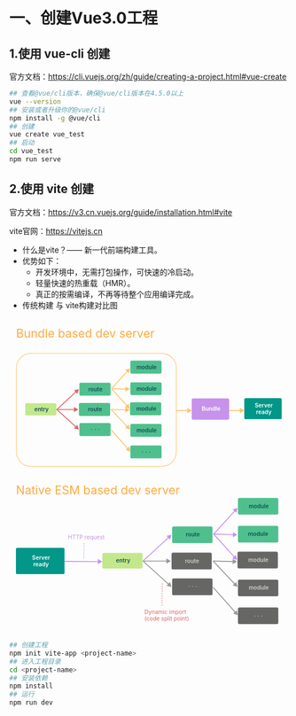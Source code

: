 # 一、创建Vue3.0工程

## 1.使用 vue-cli 创建

官方文档：<https://cli.vuejs.org/zh/guide/creating-a-project.html#vue-create>

```bash
## 查看@vue/cli版本，确保@vue/cli版本在4.5.0以上
vue --version
## 安装或者升级你的@vue/cli
npm install -g @vue/cli
## 创建
vue create vue_test
## 启动
cd vue_test
npm run serve
```

## 2.使用 vite 创建

官方文档：<https://v3.cn.vuejs.org/guide/installation.html#vite>

vite官网：<https://vitejs.cn>

- 什么是vite？—— 新一代前端构建工具。
- 优势如下：
  - 开发环境中，无需打包操作，可快速的冷启动。
  - 轻量快速的热重载（HMR）。
  - 真正的按需编译，不再等待整个应用编译完成。
- 传统构建 与 vite构建对比图

<svg viewBox="0 0 1896 1071" fill="none" xmlns="http://www.w3.org/2000/svg">
<text fill="#FFAA3E" xml:space="preserve" style="white-space: pre; --darkreader-inline-fill: #ffad45;" font-size="80" letter-spacing="0em" data-darkreader-inline-fill=""><tspan x="46" y="132.344">Bundle based dev server</tspan></text>
<rect x="48" y="239" width="1086" height="767" rx="98" stroke="#FFC36B" stroke-width="4" data-darkreader-inline-stroke="" style="--darkreader-inline-stroke: #ffc064;"></rect>
<rect x="108" y="577" width="212" height="83" rx="10" fill="#C3E88C" data-darkreader-inline-fill="" style="--darkreader-inline-fill: #3f5411;"></rect>
<text fill="#15505C" xml:space="preserve" style="white-space: pre; --darkreader-inline-fill: #95d9e7;" font-size="38" font-weight="600" letter-spacing="0em" data-darkreader-inline-fill=""><tspan x="170" y="631.488">entry</tspan></text>
<rect x="476" y="712" width="212" height="88" rx="10" fill="#4FC08D" data-darkreader-inline-fill="" style="--darkreader-inline-fill: #338f70;"></rect>
<text fill="#15505C" xml:space="preserve" style="white-space: pre; --darkreader-inline-fill: #95d9e7;" font-size="38" font-weight="600" letter-spacing="0.33em" data-darkreader-inline-fill=""><tspan x="552.5" y="768.988">···</tspan></text>
<rect x="476" y="438" width="212" height="88" rx="10" fill="#4FC08D" data-darkreader-inline-fill="" style="--darkreader-inline-fill: #338f70;"></rect>
<text fill="#15505C" xml:space="preserve" style="white-space: pre; --darkreader-inline-fill: #95d9e7;" font-size="38" font-weight="600" letter-spacing="0em" data-darkreader-inline-fill=""><tspan x="537" y="494.988">route</tspan></text>
<rect x="473" y="576" width="212" height="88" rx="10" fill="#4FC08D" data-darkreader-inline-fill="" style="--darkreader-inline-fill: #338f70;"></rect>
<text fill="#15505C" xml:space="preserve" style="white-space: pre; --darkreader-inline-fill: #95d9e7;" font-size="38" font-weight="600" letter-spacing="0em" data-darkreader-inline-fill=""><tspan x="534" y="632.988">route</tspan></text>
<path d="M472.614 481.699L438.815 489.291L462.289 514.766L472.614 481.699ZM324.582 622.18L454.791 502.201L450.726 497.789L320.516 617.768L324.582 622.18Z" fill="#E06666" data-darkreader-inline-fill="" style="--darkreader-inline-fill: #861b1b;"></path>
<path d="M469 620L439 602.679V637.321L469 620ZM323 623H442V617H323V623Z" fill="#E06666" data-darkreader-inline-fill="" style="--darkreader-inline-fill: #861b1b;"></path>
<path d="M472.614 756.105L462.032 723.12L438.757 748.777L472.614 756.105ZM320.533 622.196L450.601 740.186L454.632 735.742L324.565 617.752L320.533 622.196Z" fill="#E06666" data-darkreader-inline-fill="" style="--darkreader-inline-fill: #861b1b;"></path>
<path d="M822.052 905.098L815.036 871.175L789.166 894.213L822.052 905.098ZM689.041 760.243L801.856 886.929L806.337 882.939L693.521 756.253L689.041 760.243Z" fill="#FFC36B" data-darkreader-inline-fill="" style="--darkreader-inline-fill: #8c5300;"></path>
<path d="M819.908 756.105L811.894 722.403L786.715 746.195L819.908 756.105ZM689.1 622.034L799.185 738.54L803.546 734.419L693.462 617.914L689.1 622.034Z" fill="#FFC36B" data-darkreader-inline-fill="" style="--darkreader-inline-fill: #8c5300;"></path>
<path d="M817.765 623.19L788.215 605.112L787.334 639.742L817.765 623.19ZM691.205 622.973L790.697 625.502L790.85 619.504L691.357 616.975L691.205 622.973Z" fill="#FFC36B" data-darkreader-inline-fill="" style="--darkreader-inline-fill: #8c5300;"></path>
<path d="M818.837 481.699L789.286 463.622L788.406 498.252L818.837 481.699ZM692.277 481.483L791.769 484.012L791.922 478.014L692.429 475.485L692.277 481.483Z" fill="#FFC36B" data-darkreader-inline-fill="" style="--darkreader-inline-fill: #8c5300;"></path>
<path d="M819.909 340.209L786.924 350.795L812.584 374.067L819.909 340.209ZM696.719 480.499L803.992 362.224L799.547 358.193L692.275 476.468L696.719 480.499Z" fill="#FFC36B" data-darkreader-inline-fill="" style="--darkreader-inline-fill: #8c5300;"></path>
<path d="M817.765 614.614L810.467 580.751L784.789 604.002L817.765 614.614ZM692.273 480.497L797.418 596.614L801.866 592.587L696.721 476.47L692.273 480.497Z" fill="#FFC36B" data-darkreader-inline-fill="" style="--darkreader-inline-fill: #8c5300;"></path>
<rect x="822" y="288" width="212" height="88" rx="10" fill="#4FC08D" data-darkreader-inline-fill="" style="--darkreader-inline-fill: #338f70;"></rect>
<text fill="#15505C" xml:space="preserve" style="white-space: pre; --darkreader-inline-fill: #95d9e7;" font-size="38" font-weight="600" letter-spacing="0em" data-darkreader-inline-fill=""><tspan x="864" y="344.988">module</tspan></text>
<rect x="822" y="435" width="212" height="87" rx="10" fill="#4FC08D" data-darkreader-inline-fill="" style="--darkreader-inline-fill: #338f70;"></rect>
<text fill="#15505C" xml:space="preserve" style="white-space: pre; --darkreader-inline-fill: #95d9e7;" font-size="38" font-weight="600" letter-spacing="0em" data-darkreader-inline-fill=""><tspan x="864" y="491.488">module</tspan></text>
<rect x="820" y="571" width="212" height="88" rx="10" fill="#4FC08D" data-darkreader-inline-fill="" style="--darkreader-inline-fill: #338f70;"></rect>
<text fill="#15505C" xml:space="preserve" style="white-space: pre; --darkreader-inline-fill: #95d9e7;" font-size="38" font-weight="600" letter-spacing="0em" data-darkreader-inline-fill=""><tspan x="862" y="627.988">module</tspan></text>
<rect x="822" y="718" width="212" height="87" rx="10" fill="#4FC08D" data-darkreader-inline-fill="" style="--darkreader-inline-fill: #338f70;"></rect>
<text fill="#15505C" xml:space="preserve" style="white-space: pre; --darkreader-inline-fill: #95d9e7;" font-size="38" font-weight="600" letter-spacing="0em" data-darkreader-inline-fill=""><tspan x="864" y="774.488">module</tspan></text>
<rect x="822" y="864" width="212" height="88" rx="10" fill="#4FC08D" data-darkreader-inline-fill="" style="--darkreader-inline-fill: #338f70;"></rect>
<text fill="#15505C" xml:space="preserve" style="white-space: pre; --darkreader-inline-fill: #95d9e7;" font-size="38" font-weight="600" letter-spacing="0.33em" data-darkreader-inline-fill=""><tspan x="898.5" y="920.988">···</tspan></text>
<path d="M1239 627L1209 609.679V644.321L1239 627ZM1136 630H1212V624H1136V630Z" fill="#FFC36B" data-darkreader-inline-fill="" style="--darkreader-inline-fill: #8c5300;"></path>
<path d="M1596 627L1566 609.679V644.321L1596 627ZM1493 630H1569V624H1493V630Z" fill="#FFC36B" data-darkreader-inline-fill="" style="--darkreader-inline-fill: #8c5300;"></path>
<rect x="1239" y="545" width="254" height="144" rx="10" fill="#C692EA" data-darkreader-inline-fill="" style="--darkreader-inline-fill: #48156c;"></rect>
<text fill="white" xml:space="preserve" style="white-space: pre; --darkreader-inline-fill: #e8e6e3;" font-size="38" font-weight="600" letter-spacing="0em" data-darkreader-inline-fill=""><tspan x="1306.5" y="629.988">Bundle</tspan></text>
<rect x="1596" y="543" width="254" height="143" rx="10" fill="#009688" data-darkreader-inline-fill="" style="--darkreader-inline-fill: #00786d;"></rect>
<text fill="white" xml:space="preserve" style="white-space: pre; --darkreader-inline-fill: #e8e6e3;" font-size="38" font-weight="600" letter-spacing="0em" data-darkreader-inline-fill=""><tspan x="1667.71" y="604.988">Server
</tspan><tspan x="1675.76" y="649.988">ready</tspan></text>
</svg>

<svg viewBox="0 0 1896 1071" fill="none" xmlns="http://www.w3.org/2000/svg">
<text fill="#FFAA3E" xml:space="preserve" style="white-space: pre; --darkreader-inline-fill: #ffad45;" font-size="80" letter-spacing="0em" data-darkreader-inline-fill=""><tspan x="45" y="129.344">Native ESM based dev server</tspan></text>
<rect x="632" y="526" width="273" height="106" rx="10" fill="#C3E88C" data-darkreader-inline-fill="" style="--darkreader-inline-fill: #3f5411;"></rect>
<text fill="#15505C" xml:space="preserve" style="white-space: pre; --darkreader-inline-fill: #95d9e7;" font-size="38" font-weight="600" letter-spacing="0em" data-darkreader-inline-fill=""><tspan x="724.5" y="591.988">entry</tspan></text>
<rect x="1106" y="699" width="274" height="114" rx="10" fill="#666665" data-darkreader-inline-fill="" style="--darkreader-inline-fill: #4c5356;"></rect>
<g filter="url(#filter0_d_5_61)">
<text fill="#CCCCCB" xml:space="preserve" style="white-space: pre; --darkreader-inline-fill: #c7c3bb;" font-size="38" font-weight="600" letter-spacing="0.33em" data-darkreader-inline-fill=""><tspan x="1213.5" y="768.988">···</tspan></text>
</g>
<rect x="1106" y="346" width="274" height="113" rx="10" fill="#4FC08D" data-darkreader-inline-fill="" style="--darkreader-inline-fill: #338f70;"></rect>
<text fill="#15505C" xml:space="preserve" style="white-space: pre; --darkreader-inline-fill: #95d9e7;" font-size="38" font-weight="600" letter-spacing="0em" data-darkreader-inline-fill=""><tspan x="1198" y="415.488">route</tspan></text>
<rect x="1102" y="524" width="273" height="114" rx="10" fill="#666665" data-darkreader-inline-fill="" style="--darkreader-inline-fill: #4c5356;"></rect>
<text fill="#CCCCCB" xml:space="preserve" style="white-space: pre; --darkreader-inline-fill: #c7c3bb;" font-size="38" font-weight="600" letter-spacing="0em" data-darkreader-inline-fill=""><tspan x="1193.5" y="593.988">route</tspan></text>
<path d="M1101.79 402.463L1067.99 410.054L1091.46 435.529L1101.79 402.463ZM910.168 583.106L1083.96 422.965L1079.9 418.553L906.102 578.693L910.168 583.106Z" fill="#C892E9" data-darkreader-inline-fill="" style="--darkreader-inline-fill: #4b166c;"></path>
<path d="M1097 581L1067 563.679V598.321L1097 581ZM908 584H1070V578H908V584Z" fill="#999899" data-darkreader-inline-fill="" style="--darkreader-inline-fill: #52595c;"></path>
<path d="M1101.79 756.57L1091.2 723.584L1067.93 749.242L1101.79 756.57ZM906.119 583.121L1079.77 740.651L1083.8 736.207L910.151 578.677L906.119 583.121Z" fill="#999899" data-darkreader-inline-fill="" style="--darkreader-inline-fill: #52595c;"></path>
<path d="M1552.72 948.839L1545.7 914.916L1519.83 937.953L1552.72 948.839ZM1381.73 761.331L1532.52 930.67L1537 926.68L1386.21 757.341L1381.73 761.331Z" fill="#999899" data-darkreader-inline-fill="" style="--darkreader-inline-fill: #52595c;"></path>
<path d="M1549.95 756.569L1541.94 722.868L1516.76 746.659L1549.95 756.569ZM1381.79 582.96L1529.23 739.005L1533.59 734.884L1386.15 578.839L1381.79 582.96Z" fill="#999899" data-darkreader-inline-fill="" style="--darkreader-inline-fill: #52595c;"></path>
<path d="M1547.19 585.049L1517.64 566.972L1516.76 601.602L1547.19 585.049ZM1383.89 583.898L1520.12 587.362L1520.27 581.364L1384.04 577.9L1383.89 583.898Z" fill="#999899" data-darkreader-inline-fill="" style="--darkreader-inline-fill: #52595c;"></path>
<path d="M1548.57 402.463L1519.02 384.386L1518.14 419.015L1548.57 402.463ZM1385.27 401.312L1521.5 404.776L1521.66 398.778L1385.43 395.314L1385.27 401.312Z" fill="#C892E9" data-darkreader-inline-fill="" style="--darkreader-inline-fill: #4b166c;"></path>
<path d="M631.489 585.049L601.583 567.567L601.396 602.207L631.489 585.049ZM375.576 586.666L604.473 587.903L604.506 581.903L375.608 580.666L375.576 586.666Z" fill="#C892E9" data-darkreader-inline-fill="" style="--darkreader-inline-fill: #4b166c;"></path>
<path d="M1549.95 219.877L1516.97 230.462L1542.63 253.735L1549.95 219.877ZM1390.34 400.329L1534.04 241.892L1529.59 237.861L1385.89 396.298L1390.34 400.329Z" fill="#C892E9" data-darkreader-inline-fill="" style="--darkreader-inline-fill: #4b166c;"></path>
<path d="M1547.19 573.983L1539.89 540.12L1514.21 563.372L1547.19 573.983ZM1385.89 400.327L1526.84 555.983L1531.29 551.956L1390.34 396.3L1385.89 400.327Z" fill="#C892E9" data-darkreader-inline-fill="" style="--darkreader-inline-fill: #4b166c;"></path>
<rect x="1553" y="152" width="274" height="113" rx="10" fill="#4FC08D" data-darkreader-inline-fill="" style="--darkreader-inline-fill: #338f70;"></rect>
<text fill="#15505C" xml:space="preserve" style="white-space: pre; --darkreader-inline-fill: #95d9e7;" font-size="38" font-weight="600" letter-spacing="0em" data-darkreader-inline-fill=""><tspan x="1626" y="221.488">module</tspan></text>
<rect x="1553" y="341" width="274" height="114" rx="10" fill="#4FC08D" data-darkreader-inline-fill="" style="--darkreader-inline-fill: #338f70;"></rect>
<text fill="#15505C" xml:space="preserve" style="white-space: pre; --darkreader-inline-fill: #95d9e7;" font-size="38" font-weight="600" letter-spacing="0em" data-darkreader-inline-fill=""><tspan x="1621.5" y="411.818">module</tspan></text>
<rect x="1550" y="517" width="274" height="114" rx="10" fill="#666665" data-darkreader-inline-fill="" style="--darkreader-inline-fill: #4c5356;"></rect>
<text fill="#CCCCCB" xml:space="preserve" style="white-space: pre; --darkreader-inline-fill: #c7c3bb;" font-size="38" font-weight="600" letter-spacing="0em" data-darkreader-inline-fill=""><tspan x="1623" y="586.988">module</tspan></text>
<rect x="1553" y="707" width="274" height="113" rx="10" fill="#666665" data-darkreader-inline-fill="" style="--darkreader-inline-fill: #4c5356;"></rect>
<text fill="#CCCCCB" xml:space="preserve" style="white-space: pre; --darkreader-inline-fill: #c7c3bb;" font-size="38" font-weight="600" letter-spacing="0em" data-darkreader-inline-fill=""><tspan x="1626" y="776.488">module</tspan></text>
<rect x="1553" y="896" width="274" height="113" rx="10" fill="#666665" data-darkreader-inline-fill="" style="--darkreader-inline-fill: #4c5356;"></rect>
<text fill="#CCCCCB" xml:space="preserve" style="white-space: pre; --darkreader-inline-fill: #c7c3bb;" font-size="38" font-weight="600" letter-spacing="0.33em" data-darkreader-inline-fill=""><tspan x="1660.5" y="965.488">···</tspan></text>
<rect x="45" y="491" width="330" height="179" rx="10" fill="#029788" data-darkreader-inline-fill="" style="--darkreader-inline-fill: #02796d;"></rect>
<text fill="white" xml:space="preserve" style="white-space: pre; --darkreader-inline-fill: #e8e6e3;" font-size="38" font-weight="600" letter-spacing="0em" data-darkreader-inline-fill=""><tspan x="154.707" y="570.988">Server
</tspan><tspan x="162.76" y="615.988">ready</tspan></text>
<line x1="507.615" y1="459.201" x2="506.232" y2="569.859" stroke="#C892E9" stroke-width="4" stroke-dasharray="8 8" data-darkreader-inline-stroke="" style="--darkreader-inline-stroke: #521876;"></line>
<line x1="1038.78" y1="733.073" x2="1037.37" y2="883.845" stroke="#E06666" stroke-width="4" stroke-dasharray="8 8" data-darkreader-inline-stroke="" style="--darkreader-inline-stroke: #831a1a;"></line>
<text fill="#E06666" xml:space="preserve" style="white-space: pre; --darkreader-inline-fill: #e16969;" font-size="38" letter-spacing="0em" data-darkreader-inline-fill=""><tspan x="918" y="938.988">Dynamic import
</tspan><tspan x="918" y="983.988">(code split point)</tspan></text>
<text fill="#C892E9" xml:space="preserve" style="white-space: pre; --darkreader-inline-fill: #c388e7;" font-size="38" letter-spacing="0em" data-darkreader-inline-fill=""><tspan x="399" y="431.488">HTTP request</tspan></text>
<defs>
<filter id="filter0_d_5_61" x="1212.15" y="752.766" width="60.9863" height="13.2324" filterUnits="userSpaceOnUse" color-interpolation-filters="sRGB">
<feFlood flood-opacity="0" result="BackgroundImageFix"></feFlood>
<feColorMatrix in="SourceAlpha" type="matrix" values="0 0 0 0 0 0 0 0 0 0 0 0 0 0 0 0 0 0 127 0" result="hardAlpha"></feColorMatrix>
<feOffset dy="4"></feOffset>
<feGaussianBlur stdDeviation="2"></feGaussianBlur>
<feComposite in2="hardAlpha" operator="out"></feComposite>
<feColorMatrix type="matrix" values="0 0 0 0 0 0 0 0 0 0 0 0 0 0 0 0 0 0 0.25 0"></feColorMatrix>
<feBlend mode="normal" in2="BackgroundImageFix" result="effect1_dropShadow_5_61"></feBlend>
<feBlend mode="normal" in="SourceGraphic" in2="effect1_dropShadow_5_61" result="shape"></feBlend>
</filter>
</defs>
</svg>

```bash
## 创建工程
npm init vite-app <project-name>
## 进入工程目录
cd <project-name>
## 安装依赖
npm install
## 运行
npm run dev
```
